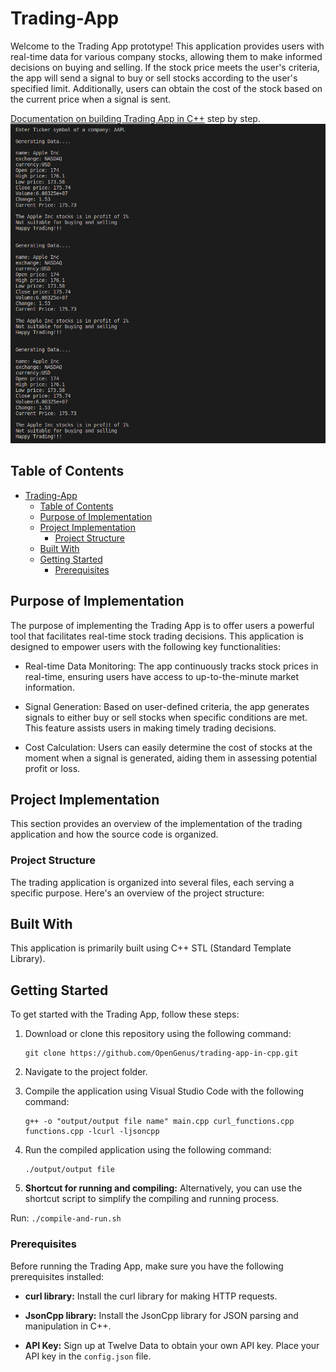 # Trading-App

Welcome to the Trading App prototype! This application provides users with real-time data for various company stocks, allowing them to make informed decisions on buying and selling. If the stock price meets the user's criteria, the app will send a signal to buy or sell stocks according to the user's specified limit. Additionally, users can obtain the cost of the stock based on the current price when a signal is sent.

[Documentation on building Trading App in C++](https://iq.opengenus.org/trading-application-in-cpp/) step by step.
![Screenshot](./output.png)

## Table of Contents

- [Trading-App](#trading-app)
  - [Table of Contents](#table-of-contents)
  - [Purpose of Implementation](#purpose-of-implementation)
  - [Project Implementation](#project-implementation)
    - [Project Structure](#project-structure)
  - [Built With](#built-with)
  - [Getting Started](#getting-started)
    - [Prerequisites](#prerequisites)

## Purpose of Implementation

The purpose of implementing the Trading App is to offer users a powerful tool that facilitates real-time stock trading decisions. This application is designed to empower users with the following key functionalities:

- Real-time Data Monitoring: The app continuously tracks stock prices in real-time, ensuring users have access to up-to-the-minute market information.

- Signal Generation: Based on user-defined criteria, the app generates signals to either buy or sell stocks when specific conditions are met. This feature assists users in making timely trading decisions.

- Cost Calculation: Users can easily determine the cost of stocks at the moment when a signal is generated, aiding them in assessing potential profit or loss.

## Project Implementation

This section provides an overview of the implementation of the trading application and how the source code is organized.

### Project Structure

The trading application is organized into several files, each serving a specific purpose. Here's an overview of the project structure:

## Built With

This application is primarily built using C++ STL (Standard Template Library).

## Getting Started

To get started with the Trading App, follow these steps:

1. Download or clone this repository using the following command:
   ```
   git clone https://github.com/OpenGenus/trading-app-in-cpp.git

   ```

2. Navigate to the project folder.

3. Compile the application using Visual Studio Code with the following command:
   ```
   g++ -o "output/output file name" main.cpp curl_functions.cpp functions.cpp -lcurl -ljsoncpp
   ```

4. Run the compiled application using the following command:
   ```
   ./output/output file
   ```
5. **Shortcut for running and compiling:**
Alternatively, you can use the shortcut script to simplify the compiling and running process.

Run: ``` ./compile-and-run.sh  ```

### Prerequisites

Before running the Trading App, make sure you have the following prerequisites installed:

- **curl library:** Install the curl library for making HTTP requests.

- **JsonCpp library:** Install the JsonCpp library for JSON parsing and manipulation in C++.

- **API Key:** Sign up at Twelve Data to obtain your own API key. Place your API key in the `config.json` file.
